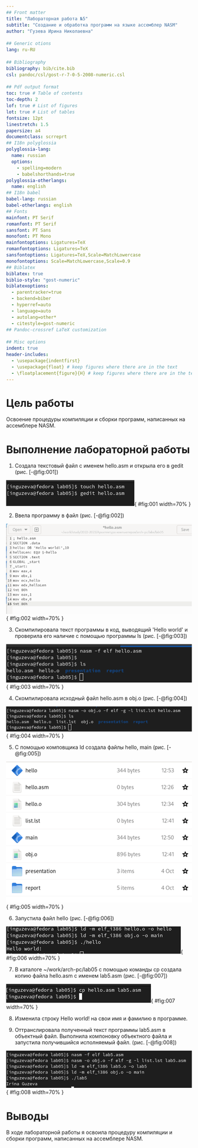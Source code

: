 ```yaml
---
## Front matter
title: "Лабораторная работа №5"
subtitle: "Создание и обработка программ на языке ассемблер NASM"
author: "Гузева Ирина Николаевна"

## Generic otions
lang: ru-RU

## Bibliography
bibliography: bib/cite.bib
csl: pandoc/csl/gost-r-7-0-5-2008-numeric.csl

## Pdf output format
toc: true # Table of contents
toc-depth: 2
lof: true # List of figures
lot: true # List of tables
fontsize: 12pt
linestretch: 1.5
papersize: a4
documentclass: scrreprt
## I18n polyglossia
polyglossia-lang:
  name: russian
  options:
	- spelling=modern
	- babelshorthands=true
polyglossia-otherlangs:
  name: english
## I18n babel
babel-lang: russian
babel-otherlangs: english
## Fonts
mainfont: PT Serif
romanfont: PT Serif
sansfont: PT Sans
monofont: PT Mono
mainfontoptions: Ligatures=TeX
romanfontoptions: Ligatures=TeX
sansfontoptions: Ligatures=TeX,Scale=MatchLowercase
monofontoptions: Scale=MatchLowercase,Scale=0.9
## Biblatex
biblatex: true
biblio-style: "gost-numeric"
biblatexoptions:
  - parentracker=true
  - backend=biber
  - hyperref=auto
  - language=auto
  - autolang=other*
  - citestyle=gost-numeric
## Pandoc-crossref LaTeX customization

## Misc options
indent: true
header-includes:
  - \usepackage{indentfirst}
  - \usepackage{float} # keep figures where there are in the text
  - \floatplacement{figure}{H} # keep figures where there are in the text
---
```


# Цель работы

Освоение процедуры компиляции и сборки программ, написанных на ассемблере NASM.


# Выполнение лабораторной работы

1. Создала текстовый файл с именем hello.asm и открыла его в gedit (рис. [-@fig:001])

![Создание файла hello.asm](image/1.png){ #fig:001 width=70% }

2. Ввела программу в файл (рис. [-@fig:002])

![Программа](image/2.png){ #fig:002 width=70% }

3. Скомпилировала текст программы в код, выводящий 'Hello world' и проверила его наличие с помощью программы ls (рис. [-@fig:003])

![Преобразование программы](image/3.png){ #fig:003 width=70% }

4. Скомпилировала исходный файл hello.asm в obj.o (рис. [-@fig:004])

![Компиляция файла](image/4.png){ #fig:004 width=70% }

5. С помощью комповщика ld создала файлы hello, main (рис. [-@fig:005])

![Создание файлов](image/5.png){ #fig:005 width=70% }

6. Запустила файл hello (рис. [-@fig:006])

![Запуск программы](image/6.png){ #fig:006 width=70% }

7. В каталоге ~/work/arch-pc/lab05 с помощью команды cp создала копию
файла hello.asm с именем lab5.asm (рис. [-@fig:007])

![Запуск программы](image/7.png){ #fig:007 width=70% }

8. Изменила строку Hello world! на свои имя и фамилию в программе.

9. Оттранслировала полученный текст программы lab5.asm в объектный
файл. Выполнила компоновку объектного файла и запустила получившийся исполняемый файл. (рис. [-@fig:008])

![Запуск программы](image/8.png){ #fig:008 width=70% }

# Выводы

В ходе лабораторной работы я освоила процедуру компиляции и сборки программ, написанных на ассемблере NASM.
